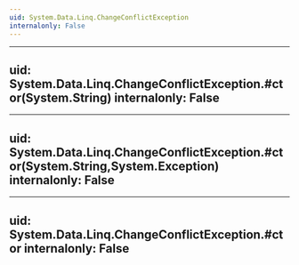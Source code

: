 ```yaml
---
uid: System.Data.Linq.ChangeConflictException
internalonly: False
---
```


---
uid: System.Data.Linq.ChangeConflictException.#ctor(System.String)
internalonly: False
---

---
uid: System.Data.Linq.ChangeConflictException.#ctor(System.String,System.Exception)
internalonly: False
---

---
uid: System.Data.Linq.ChangeConflictException.#ctor
internalonly: False
---
